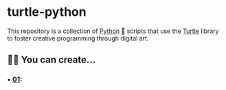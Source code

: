 # turtle-python
This repository is a collection of [Python](https://www.python.org/) 🐍 scripts that use the [Turtle](https://docs.python.org/3/library/turtle.html) library to foster creative programming through digital art.

## 🧑‍💻 You can create...

### • [01](https://www.instagram.com/p/C9VtHrZvE5u/):


